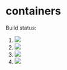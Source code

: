 # containers

Build status:

1. [![](https://github.com/nishka-ayyar/CS46/workflows/tests-BinaryTree/badge.svg)](https://github.com/nishka-ayyar/CS46/actions?query=workflow%3Atests-BinaryTree)
1. [![](https://github.com/nishka-ayyar/CS46/workflows/tests-BST/badge.svg)](https://github.com/nishka-ayyar/CS46/actions?query=workflow%3Atests-BST)
1. [![](https://github.com/nishka-ayyar/CS46/actions/workflows/tests-AVLTree.yml/badge.svg)](https://github.com/nishka-ayyar/CS46/actions/workflows/tests-AVLTree.yml)
1. [![](https://github.com/nishka-ayyar/CS46/workflows/tests-Heap/badge.svg)](https://github.com/nishka-ayyar/CS46/actions?query=workflow%3Atests-Heap)
